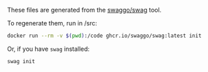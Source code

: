 These files are generated from the [swaggo/swag](https://github.com/swaggo/swag) tool.

To regenerate them, run in /src:

```bash
docker run --rm -v $(pwd):/code ghcr.io/swaggo/swag:latest init
```

Or, if you have `swag` installed:

```bash
swag init
```